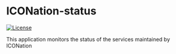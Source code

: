 # ICONation-status

 [![License](https://img.shields.io/badge/License-Apache%202.0-blue.svg)](https://opensource.org/licenses/Apache-2.0)

This application monitors the status of the services maintained by ICONation

